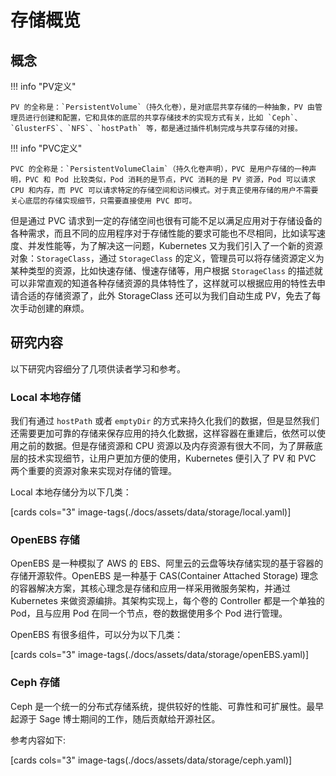 # 存储概览

## 概念

!!! info "PV定义"

    PV 的全称是：`PersistentVolume`（持久化卷），是对底层共享存储的一种抽象，PV 由管理员进行创建和配置，它和具体的底层的共享存储技术的实现方式有关，比如 `Ceph`、`GlusterFS`、`NFS`、`hostPath` 等，都是通过插件机制完成与共享存储的对接。

!!! info "PVC定义"

    PVC 的全称是：`PersistentVolumeClaim`（持久化卷声明），PVC 是用户存储的一种声明，PVC 和 Pod 比较类似，Pod 消耗的是节点，PVC 消耗的是 PV 资源，Pod 可以请求 CPU 和内存，而 PVC 可以请求特定的存储空间和访问模式。对于真正使用存储的用户不需要关心底层的存储实现细节，只需要直接使用 PVC 即可。

但是通过 PVC 请求到一定的存储空间也很有可能不足以满足应用对于存储设备的各种需求，而且不同的应用程序对于存储性能的要求可能也不尽相同，比如读写速度、并发性能等，为了解决这一问题，Kubernetes 又为我们引入了一个新的资源对象：`StorageClass`，通过 `StorageClass` 的定义，管理员可以将存储资源定义为某种类型的资源，比如快速存储、慢速存储等，用户根据 `StorageClass` 的描述就可以非常直观的知道各种存储资源的具体特性了，这样就可以根据应用的特性去申请合适的存储资源了，此外 StorageClass 还可以为我们自动生成 PV，免去了每次手动创建的麻烦。

## 研究内容

以下研究内容细分了几项供读者学习和参考。

### Local 本地存储

我们有通过 `hostPath` 或者 `emptyDir` 的方式来持久化我们的数据，但是显然我们还需要更加可靠的存储来保存应用的持久化数据，这样容器在重建后，依然可以使用之前的数据。但是存储资源和 CPU 资源以及内存资源有很大不同，为了屏蔽底层的技术实现细节，让用户更加方便的使用，Kubernetes 便引入了 PV 和 PVC 两个重要的资源对象来实现对存储的管理。

Local 本地存储分为以下几类：

[cards cols="3" image-tags(./docs/assets/data/storage/local.yaml)]

### OpenEBS 存储

OpenEBS 是一种模拟了 AWS 的 EBS、阿里云的云盘等块存储实现的基于容器的存储开源软件。OpenEBS 是一种基于 CAS(Container Attached Storage) 理念的容器解决方案，其核心理念是存储和应用一样采用微服务架构，并通过 Kubernetes 来做资源编排。其架构实现上，每个卷的 Controller 都是一个单独的 Pod，且与应用 Pod 在同一个节点，卷的数据使用多个 Pod 进行管理。

OpenEBS 有很多组件，可以分为以下几类：

[cards cols="3" image-tags(./docs/assets/data/storage/openEBS.yaml)]

### Ceph 存储

Ceph 是一个统一的分布式存储系统，提供较好的性能、可靠性和可扩展性。最早起源于 Sage 博士期间的工作，随后贡献给开源社区。

参考内容如下:

[cards cols="3" image-tags(./docs/assets/data/storage/ceph.yaml)]

